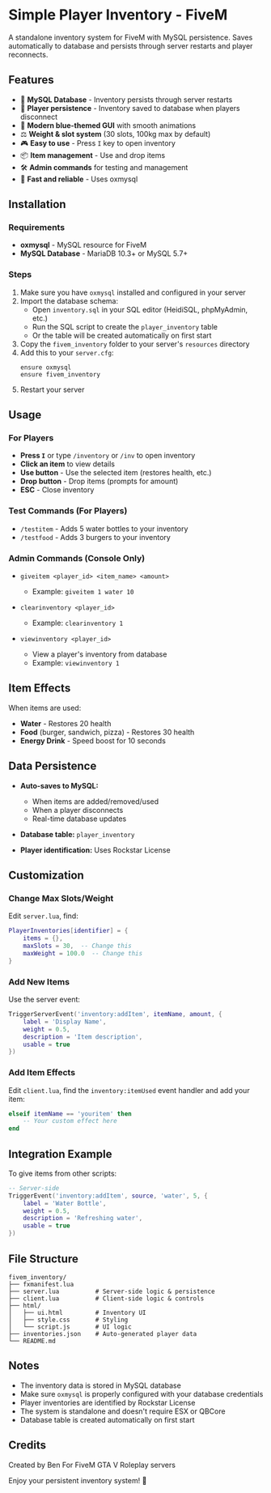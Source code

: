# Simple Player Inventory - FiveM

A standalone inventory system for FiveM with MySQL persistence. Saves automatically to database and persists through server restarts and player reconnects.

## Features

- 💾 **MySQL Database** - Inventory persists through server restarts
- 🔄 **Player persistence** - Inventory saved to database when players disconnect
- 🎨 **Modern blue-themed GUI** with smooth animations
- ⚖️ **Weight & slot system** (30 slots, 100kg max by default)
- 🎮 **Easy to use** - Press `I` key to open inventory
- 📦 **Item management** - Use and drop items
- 🛠️ **Admin commands** for testing and management
- 🚀 **Fast and reliable** - Uses oxmysql

## Installation

### Requirements
- **oxmysql** - MySQL resource for FiveM
- **MySQL Database** - MariaDB 10.3+ or MySQL 5.7+

### Steps

1. Make sure you have `oxmysql` installed and configured in your server
2. Import the database schema:
   - Open `inventory.sql` in your SQL editor (HeidiSQL, phpMyAdmin, etc.)
   - Run the SQL script to create the `player_inventory` table
   - Or the table will be created automatically on first start
3. Copy the `fivem_inventory` folder to your server's `resources` directory
4. Add this to your `server.cfg`:
   ```
   ensure oxmysql
   ensure fivem_inventory
   ```
5. Restart your server

## Usage

### For Players

- **Press `I`** or type `/inventory` or `/inv` to open inventory
- **Click an item** to view details
- **Use button** - Use the selected item (restores health, etc.)
- **Drop button** - Drop items (prompts for amount)
- **ESC** - Close inventory

### Test Commands (For Players)

- `/testitem` - Adds 5 water bottles to your inventory
- `/testfood` - Adds 3 burgers to your inventory

### Admin Commands (Console Only)

- `giveitem <player_id> <item_name> <amount>`
  - Example: `giveitem 1 water 10`

- `clearinventory <player_id>`
  - Example: `clearinventory 1`

- `viewinventory <player_id>`
  - View a player's inventory from database
  - Example: `viewinventory 1`

## Item Effects

When items are used:

- **Water** - Restores 20 health
- **Food** (burger, sandwich, pizza) - Restores 30 health
- **Energy Drink** - Speed boost for 10 seconds

## Data Persistence

- **Auto-saves to MySQL:**
  - When items are added/removed/used
  - When a player disconnects
  - Real-time database updates

- **Database table:** `player_inventory`

- **Player identification:** Uses Rockstar License

## Customization

### Change Max Slots/Weight

Edit `server.lua`, find:

```lua
PlayerInventories[identifier] = {
    items = {},
    maxSlots = 30,  -- Change this
    maxWeight = 100.0  -- Change this
}
```

### Add New Items

Use the server event:

```lua
TriggerServerEvent('inventory:addItem', itemName, amount, {
    label = 'Display Name',
    weight = 0.5,
    description = 'Item description',
    usable = true
})
```

### Add Item Effects

Edit `client.lua`, find the `inventory:itemUsed` event handler and add your item:

```lua
elseif itemName == 'youritem' then
    -- Your custom effect here
end
```

## Integration Example

To give items from other scripts:

```lua
-- Server-side
TriggerEvent('inventory:addItem', source, 'water', 5, {
    label = 'Water Bottle',
    weight = 0.5,
    description = 'Refreshing water',
    usable = true
})
```

## File Structure

```
fivem_inventory/
├── fxmanifest.lua
├── server.lua          # Server-side logic & persistence
├── client.lua          # Client-side logic & controls
├── html/
│   ├── ui.html         # Inventory UI
│   ├── style.css       # Styling
│   └── script.js       # UI logic
├── inventories.json    # Auto-generated player data
└── README.md
```

## Notes

- The inventory data is stored in MySQL database
- Make sure `oxmysql` is properly configured with your database credentials
- Player inventories are identified by Rockstar License
- The system is standalone and doesn't require ESX or QBCore
- Database table is created automatically on first start

## Credits

Created by Ben
For FiveM GTA V Roleplay servers

Enjoy your persistent inventory system! 🎒
